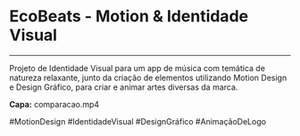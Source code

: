 # EcoBeats - Motion & Identidade Visual
    
---

Projeto de Identidade Visual para um app de música com temática de natureza relaxante, junto da criação de elementos utilizando Motion Design e Design Gráfico, para criar e animar artes diversas da marca.

**Capa:** comparacao.mp4

#MotionDesign #IdentidadeVisual #DesignGráfico #AnimaçãoDeLogo